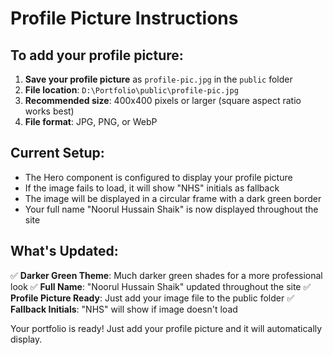 # Profile Picture Instructions

## To add your profile picture:

1. **Save your profile picture** as `profile-pic.jpg` in the `public` folder
2. **File location**: `D:\Portfolio\public\profile-pic.jpg`
3. **Recommended size**: 400x400 pixels or larger (square aspect ratio works best)
4. **File format**: JPG, PNG, or WebP

## Current Setup:
- The Hero component is configured to display your profile picture
- If the image fails to load, it will show "NHS" initials as fallback
- The image will be displayed in a circular frame with a dark green border
- Your full name "Noorul Hussain Shaik" is now displayed throughout the site

## What's Updated:
✅ **Darker Green Theme**: Much darker green shades for a more professional look
✅ **Full Name**: "Noorul Hussain Shaik" updated throughout the site
✅ **Profile Picture Ready**: Just add your image file to the public folder
✅ **Fallback Initials**: "NHS" will show if image doesn't load

Your portfolio is ready! Just add your profile picture and it will automatically display.
